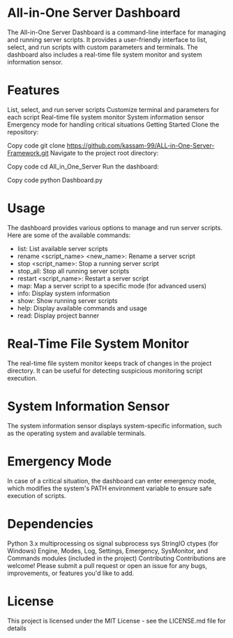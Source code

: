 # All-in-One Server Dashboard
The All-in-One Server Dashboard is a command-line interface for managing and running server scripts. It provides a user-friendly interface to list, select, and run scripts with custom parameters and terminals. The dashboard also includes a real-time file system monitor and system information sensor.

# Features
List, select, and run server scripts
Customize terminal and parameters for each script
Real-time file system monitor
System information sensor
Emergency mode for handling critical situations
Getting Started
Clone the repository:

Copy code
git clone https://github.com/kassam-99/ALL-in-One-Server-Framework.git
Navigate to the project root directory:

Copy code
cd All_in_One_Server
Run the dashboard:

Copy code
python Dashboard.py
# Usage
The dashboard provides various options to manage and run server scripts. Here are some of the available commands:

 - list: List available server scripts
 - rename <script_name> <new_name>: Rename a server script
 - stop <script_name>: Stop a running server script
 - stop_all: Stop all running server scripts
 - restart <script_name>: Restart a server script
 - map: Map a server script to a specific mode (for advanced users)
 - info: Display system information
 - show: Show running server scripts
 - help: Display available commands and usage
 - read: Display project banner

# Real-Time File System Monitor
The real-time file system monitor keeps track of changes in the project directory. It can be useful for detecting suspicious monitoring script execution.

# System Information Sensor
The system information sensor displays system-specific information, such as the operating system and available terminals.

# Emergency Mode
In case of a critical situation, the dashboard can enter emergency mode, which modifies the system's PATH environment variable to ensure safe execution of scripts.

# Dependencies
Python 3.x
multiprocessing
os
signal
subprocess
sys
StringIO
ctypes (for Windows)
Engine, Modes, Log, Settings, Emergency, SysMonitor, and Commands modules (included in the project)
Contributing
Contributions are welcome! Please submit a pull request or open an issue for any bugs, improvements, or features you'd like to add.

# License
This project is licensed under the MIT License - see the LICENSE.md file for details